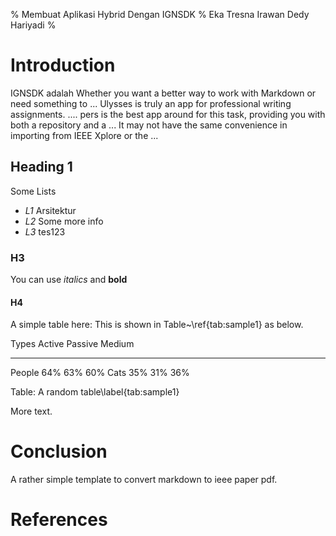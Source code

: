 % Membuat Aplikasi Hybrid Dengan IGNSDK
% Eka Tresna Irawan
  Dedy Hariyadi
%

# Introduction

IGNSDK adalah Whether you want a better way to work with Markdown or need something to ...
 Ulysses is truly an app for professional writing assignments. .... 
 pers is the best app around for this task, providing you with both a repository and a ... 
 It may not have the same convenience in importing from IEEE Xplore or the  ...

## Heading 1

Some Lists

* _L1_ Arsitektur
* _L2_ Some more info
* _L3_ tes123

### H3

You can use _italics_ and __bold__

#### H4

<!-- Use these to comment -->
A simple table here: This is shown in Table~\ref{tab:sample1} as below.

Types    Active Passive Medium
-------- ------ ------- ------
People   64%    63%     60%
Cats     35%    31%     36%

Table: A random table\label{tab:sample1}

More text.

# Conclusion

A rather simple template to convert markdown to ieee paper pdf.

# References

